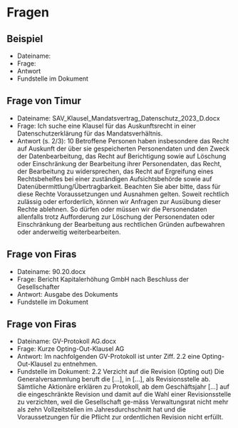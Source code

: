 # Fragen

## Beispiel

- Dateiname:
- Frage:
- Antwort
- Fundstelle im Dokument

## Frage von Timur

- Dateiname: SAV_Klausel_Mandatsvertrag_Datenschutz_2023_D.docx
- Frage: Ich suche eine Klausel für das Auskunftsrecht in einer Datenschutzerklärung für das Mandatsverhältnis.
- Antwort (s. 2/3): 10	Betroffene Personen haben insbesondere das Recht auf Auskunft der über sie gespeicherten Personendaten und den Zweck der Datenbearbeitung, das Recht auf Berichtigung sowie auf Löschung oder Einschränkung der Bearbeitung ihrer Personendaten, das Recht, der Bearbeitung zu widersprechen, das Recht auf Ergreifung eines Rechtsbehelfes bei einer zuständigen Aufsichtsbehörde sowie auf Datenübermittlung/Übertragbarkeit. Beachten Sie aber bitte, dass für diese Rechte Voraussetzungen und Ausnahmen gelten. Soweit rechtlich zulässig oder erforderlich, können wir Anfragen zur Ausübung dieser Rechte ablehnen. So dürfen oder müssen wir die Personendaten allenfalls trotz Aufforderung zur Löschung der Personendaten oder Einschränkung der Bearbeitung aus rechtlichen Gründen aufbewahren oder anderweitig weiterbearbeiten.


## Frage von Firas

- Dateiname: 90.20.docx
- Frage: Bericht Kapitalerhöhung GmbH nach Beschluss der Gesellschafter
- Antwort: Ausgabe des Dokuments
- Fundstelle im Dokument


## Frage von Firas

- Dateiname: GV-Protokoll AG.docx
- Frage: Kurze Opting-Out-Klausel AG
- Antwort: Im nachfolgenden GV-Protokoll ist unter Ziff. 2.2 eine Opting-Out-Klausel zu entnehmen.  
- Fundstelle im Dokument: 2.2 Verzicht auf die Revision (Opting out) Die Generalversammlung beruft die [...], in [...], als Revisionsstelle ab. Sämtliche Aktionäre erklären zu Protokoll, ab dem Geschäftsjahr […] auf die eingeschränkte Revision und damit auf die Wahl einer Revisionsstelle zu verzichten, weil die Gesellschaft ge-mäss Verwaltungsrat nicht mehr als zehn Vollzeitstellen im Jahresdurchschnitt hat und die Voraussetzungen für die Pflicht zur ordentlichen Revision nicht erfüllt.
